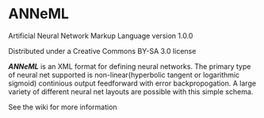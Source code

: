 ANNeML
======

Artificial Neural Network Markup Language version 1.0.0

Distributed under a Creative Commons BY-SA 3.0 license

***ANNeML*** is an XML format for defining neural networks. The primary type of neural net supported is non-linear(hyperbolic tangent
or logarithmic sigmoid) continious output feedforward with error backpropogation. A large variety of different neural net
layouts are possible with this simple schema.

See the wiki for more information

